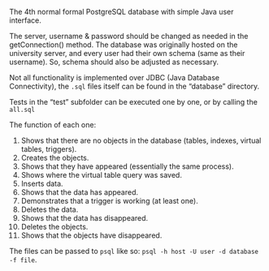 
The 4th normal formal PostgreSQL database with simple Java user interface.

The server, username & password should be changed as needed in the getConnection() method.
The database was originally hosted on the university server, and every user had their own schema (same as their username).
So, schema should also be adjusted as necessary.

Not all functionality is implemented over JDBC (Java Database Connectivity), the `.sql` files itself can be found in the “database” directory.

Tests in the “test” subfolder can be executed one by one, or by calling the `all.sql`

The function of each one:
1. Shows that there are no objects in the database (tables, indexes, virtual tables, triggers).
2. Creates the objects.
3. Shows that they have appeared (essentially the same process).
4. Shows where the virtual table query was saved.
5. Inserts data.
6. Shows that the data has appeared.
7. Demonstrates that a trigger is working (at least one).
8. Deletes the data.
9. Shows that the data has disappeared.
10. Deletes the objects.
11. Shows that the objects have disappeared.

The files can be passed to `psql` like so: `psql -h host -U user -d database -f file`.
